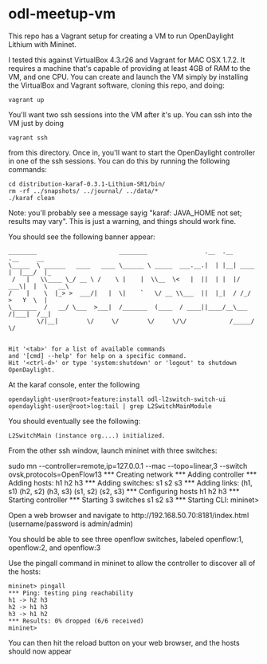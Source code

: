 # odl-meetup-vm
This repo has a Vagrant setup for creating a VM to run OpenDaylight Lithium with Mininet.

I tested this against VirtualBox 4.3.r26 and Vagrant for MAC OSX 1.7.2. It requires a 
machine that's capable of providing at least 4GB of RAM to the VM, and one CPU. You can
create and launch the VM simply by installing the VirtualBox and Vagrant software,
cloning this repo, and doing:

    vagrant up

You'll want two ssh sessions into the VM after it's up. You can ssh into the VM
just by doing

    vagrant ssh

from this directory. Once in, you'll want to start the OpenDaylight controller in
one of the ssh sessions. You can do this by running the following commands:

    cd distribution-karaf-0.3.1-Lithium-SR1/bin/
    rm -rf ../snapshots/ ../journal/ ../data/*
    ./karaf clean

Note: you'll probably see a message sayig "karaf: JAVA_HOME not set; results may vary".
This is just a warning, and things should work fine.

                                                                                           
<p>You should see the following banner appear:</p>

    ________                       ________                .__  .__       .__     __       
    \_____  \ ______   ____   ____ \______ \ _____  ___.__.|  | |__| ____ |  |___/  |_     
     /   |   \\____ \_/ __ \ /    \ |    |  \\__  \<   |  ||  | |  |/ ___\|  |  \   __\    
    /    |    \  |_> >  ___/|   |  \|    `   \/ __ \\___  ||  |_|  / /_/  >   Y  \  |      
    \_______  /   __/ \___  >___|  /_______  (____  / ____||____/__\___  /|___|  /__|      
            \/|__|        \/     \/        \/     \/\/            /_____/      \/          
                                                                                           

    Hit '<tab>' for a list of available commands
    and '[cmd] --help' for help on a specific command.
    Hit '<ctrl-d>' or type 'system:shutdown' or 'logout' to shutdown OpenDaylight.


<p>At the karaf console, enter the following<p>


    opendaylight-user@root>feature:install odl-l2switch-switch-ui
    opendaylight-user@root>log:tail | grep L2SwitchMainModule


You should eventually see the following:

    L2SwitchMain (instance org....) initialized.


<p>From the other ssh window, launch mininet with three switches:</p>
     sudo mn --controller=remote,ip=127.0.0.1 --mac --topo=linear,3 --switch ovsk,protocols=OpenFlow13
    *** Creating network
    *** Adding controller
    *** Adding hosts:
    h1 h2 h3 
    *** Adding switches:
    s1 s2 s3 
    *** Adding links:
    (h1, s1) (h2, s2) (h3, s3) (s1, s2) (s2, s3) 
    *** Configuring hosts
    h1 h2 h3 
    *** Starting controller
    *** Starting 3 switches
    s1 s2 s3 
    *** Starting CLI:
    mininet>

<p>Open a web browser and navigate to http://192.168.50.70:8181/index.html (username/password is admin/admin)<p>

You should be able to see three openflow switches, labeled openflow:1, openflow:2, and openflow:3

<p>Use the pingall command in mininet to allow the controller to discover all of the hosts:</p>

    mininet> pingall
    *** Ping: testing ping reachability
    h1 -> h2 h3 
    h2 -> h1 h3 
    h3 -> h1 h2 
    *** Results: 0% dropped (6/6 received)
    mininet> 

<p>You can then hit the reload button on your web browser, and the hosts should now appear</p>
